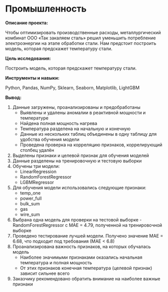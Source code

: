 # Промышленность

**Описание проекта:**
    
Чтобы оптимизировать производственные расходы, металлургический комбинат ООО «Так закаляем сталь» решил уменьшить потребление электроэнергии на этапе обработки стали. Нам предстоит построить модель, которая предскажет температуру стали.

**Цель исследования:**
    
Построить модель, которая предскажет температуру стали.

**Инструменты и навыки:**
    
Python, Pandas, NumPy, Sklearn, Seaborn, Matplotlib, LightGBM

**Вывод:**

1. Данные загружены, проанализированы и предобработаны
   - Выявлены и удалены аномалии в реактивной мощности и температуре
   - Найдена полная мощность нагрева
   - Температура разделена на начальную и конечную
   - Данные из нескольких таблиц объединены в одну таблицу для удобства обучения модели
   - Проведена проверка на корреляцию признаков, коррелирующий столбец удалён
2. Выделены признаки и целевой признак для обучения моделей
3. Данные разделены на тренировочную и тестовую выборки
4. Обучены три модели:
   - LinearRegression
   - RandomForestRegressor
   - LGBMRegressor
5. Для обучения модели использовались следующие признаки:
   - temp_one
   - power_full
   - bulk_sum
   - gas
   - wire_sum
6. Выбрана одна модель для проверки на тестовой выборке - RandomForestRegressor с МАЕ = 4.79, полученной на тренировочной выборке
7. Проведено тестирование лучшей модели. Получено значение МАЕ = 6.68, что подходит под требования (МАЕ < 6.8)
8. Проанализирована важность признаков, на которых обучалась модель
   - Наиболее значимыми признаками оказались начальная температура и полная мощность
   - От этих признаков конечная температура (целевой признак) зависит сильнее всего
9. Заказчику рекомендовано обратить внимание на наиболее важные признаки
